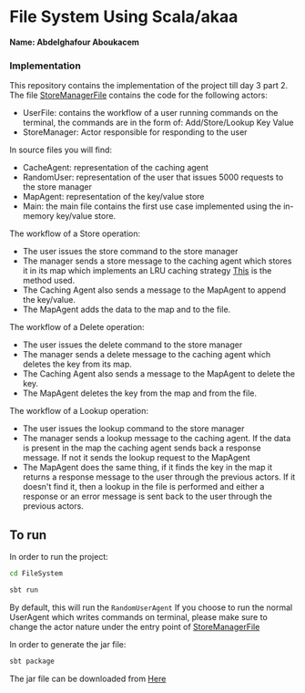 # File System Using Scala/akaa
**Name: Abdelghafour Aboukacem**

### Implementation

This repository contains the implementation of the project till day 3 part 2.
The file [StoreManagerFile](https://github.com/AbdelGhafour69/scala_cloud_programming/blob/main/FileSystem/src/main/scala/StoreManagerFile.scala) contains the code for the following actors:
  - UserFile: contains the workflow of a user running commands on the terminal, the commands are in the form of: Add/Store/Lookup Key Value
  - StoreManager: Actor responsible for responding to the user

In source files you will find:
 - CacheAgent: representation of the caching agent
 - RandomUser: representation of the user that issues 5000 requests to the store manager
 - MapAgent: representation of the key/value store
 - Main: the main file contains the first use case implemented using the in-memory key/value store.
 
The workflow of a Store operation:
  - The user issues the store command to the store manager
  - The manager sends a store message to the caching agent which stores it in its map which implements an LRU caching strategy [This](https://medium.com/@knoldus/what-is-lru-cache-and-how-to-implement-it-in-scala-76e96457d716) is the method used. 
  - The Caching Agent also sends a message to the MapAgent to append the key/value.
  - The MapAgent adds the data to the map and to the file.
  
 The workflow of a Delete operation:
  - The user issues the delete command to the store manager
  - The manager sends a delete message to the caching agent which deletes the key from its map.
  - The Caching Agent also sends a message to the MapAgent to delete the key.
  - The MapAgent deletes the key from the map and from the file.
  
  The workflow of a Lookup operation:
  - The user issues the lookup command to the store manager
  - The manager sends a lookup message to the caching agent. If the data is present in the map the caching agent sends back a response message. If not it sends the lookup request to the MapAgent
  - The MapAgent does the same thing, if it finds the key in the map it returns a response message to the user through the previous actors. If it doesn't find it, then a lookup in the file is performed and either a response or an error message is sent back to the user through the previous actors.


## To run

In order to run the project:
```bash
cd FileSystem
```
```bash
sbt run
```

By default, this will run the ```RandomUserAgent``` If you choose to run the normal UserAgent which writes commands on terminal, please make sure to change the actor nature under the entry point of [StoreManagerFile](https://github.com/AbdelGhafour69/scala_cloud_programming/blob/main/FileSystem/src/main/scala/StoreManagerFile.scala)


In order to generate the jar file:
```bash
sbt package
```

The jar file can be downloaded from [Here](https://um6p-my.sharepoint.com/:u:/g/personal/abdelghafour_aboukacem_um6p_ma/EcwpWAWLb2dIgRRW8CaXCqQBoqqYnW3m2zm8Thxus8MHzA?e=jFhEn7)


